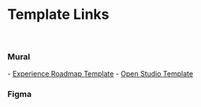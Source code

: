<h1>Template Links</h1>
<br>
<h3>Mural</h3>
- <a href="https://app.mural.co/t/fearless8304/template/4b71ca75-9246-4da7-90c3-7ff5e2ec191e" target="_blank">Experience Roadmap Template</a>
- <a href="https://app.mural.co/template/123407e6-25ed-4492-a69a-c8db259d18f7/6c42e3d3-8ea5-473c-a4ab-badb741e5698" target="_blank">Open Studio Template</a>
<h3>Figma</h3>
